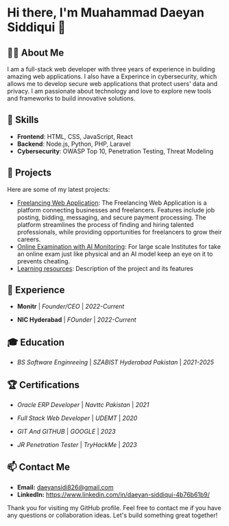 # Hi there, I'm Muahammad Daeyan Siddiqui 👋

## 👨‍💻 About Me

I am a full-stack web developer with three years of experience in building amazing web applications. I also have a Experince in cybersecurity, which allows me to develop secure web applications that protect users' data and privacy. I am passionate about technology and love to explore new tools and frameworks to build innovative solutions.

## 🚀 Skills

- **Frontend**: HTML, CSS, JavaScript, React
- **Backend**: Node.js, Python, PHP, Laravel
- **Cybersecurity**: OWASP Top 10, Penetration Testing, Threat Modeling

## 💼 Projects

Here are some of my latest projects:

- [Freelancing Web Application](Private): The Freelancing Web Application is a platform connecting businesses and freelancers. Features include job posting, bidding, messaging, and secure payment processing. The platform streamlines the process of finding and hiring talented professionals, while providing opportunities for freelancers to grow their careers. 
- [Online Examination with AI Monitoring](https://github.com/daeyansid/h_exam): For large scale Institutes for take an online exam just like physical and an AI model keep an eye on it to prevents cheating.
- [Learning resources](https://github.com/daeyansid/learning-resources): Description of the project and its features

## 🌟 Experience

- **Monitr** | *Founder/CEO* | *2022-Current*

- **NIC Hyderabad** | *FOunder* | *2022-Current*

## 🎓 Education

- *BS Software Enginreeing* | *SZABIST Hyderabad Pakistan* | *2021-2025*

## 🏆 Certifications

- *Oracle ERP Developer* | *Navttc Pakistan* | *2021*

- *Full Stack Web Developer* | *UDEMT* | *2020*

- *GIT And GITHUB* | *GOOGLE* | *2023*

- *JR Penetration Tester* | *TryHackMe* | *2023*


## 📫 Contact Me

- **Email:** daeyansidi826@gmail.com
- **LinkedIn:** https://www.linkedin.com/in/daeyan-siddiqui-4b76b61b9/

Thank you for visiting my GitHub profile. Feel free to contact me if you have any questions or collaboration ideas. Let's build something great together!
